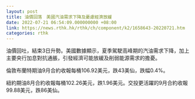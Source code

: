 ```yaml
---
layout: post
title: 油價回落　美國汽油需求下降及憂慮經濟放緩
date: 2022-07-21 06:54:09.000000000 +08:00
link: https://news.rthk.hk/rthk/ch/component/k2/1658643-20220721.htm
categories: rthk
---
```


油價回吐，結束3日升勢。美國數據顯示，夏季駕駛高峰期的汽油需求下降，加上主要央行加息對抗通脹，引發經濟可能放緩及削弱能源需求的擔憂。

倫敦布蘭特期油9月合約收報每桶106.92美元，跌43美仙，跌幅0.4%。

紐約期油8月合約收報每桶102.26美元，跌1.96美元。交投更活躍的9月合約收報99.88美元，跌86美仙。

